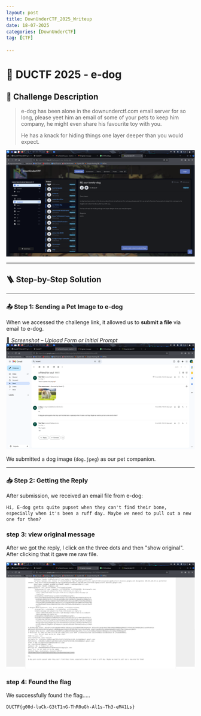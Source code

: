 ```yaml
---
layout: post
title: DownUnderCTF_2025_Writeup
date: 18-07-2025
categories: [DownUnderCTF]
tag: [CTF]

---
```

# 🐶 DUCTF 2025 - e-dog


## 🧩 Challenge Description

> e-dog has been alone in the downunderctf.com email server for so long, please yeet him an email of some of your pets to keep him company, he might even share his favourite toy with you.  
>
> He has a knack for hiding things one layer deeper than you would expect.

![our lonely dog](images/our_lonely_dog.png)

---



## 🪜 Step-by-Step Solution

---

### 📤 Step 1: Sending a Pet Image to e-dog

When we accessed the challenge link, it allowed us to **submit a file** via email to e-dog.

📸 *Screenshot – Upload Form or Initial Prompt*  
![sent email](images/sent_email.png)

We submitted a dog image (`dog.jpeg`) as our pet companion.

---

### 📥 Step 2: Getting the Reply 

After submission, we received an email file from e-dog:

```shell
Hi, E-dog gets quite pupset when they can't find their bone, especially when it's been a ruff day. Maybe we need to pull out a new one for them?
```

### step 3: view original message

  After we got the reply, I click on the three dots and then "show original". After clicking that it gave me raw file.

  ![raw email](images/raw_email.png)

### step 4: Found the flag

We successfully found the flag.....

```shell
DUCTF{g00d-luCk-G3tT1nG-ThR0uGh-Al1s-Th3-eM41Ls}
```